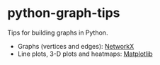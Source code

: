 # python-graph-tips
Tips for building graphs in Python.

- Graphs (vertices and edges): [NetworkX](https://github.com/giovanipollachini/python-graph-tips/tree/master/networkx)
- Line plots, 3-D plots and heatmaps: [Matplotlib](https://github.com/giovanipollachini/python-graph-tips/tree/master/matplotlib)
